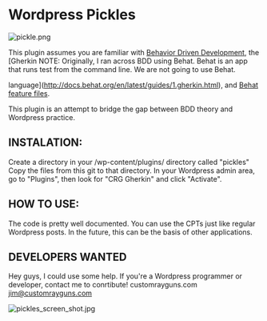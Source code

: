 # Wordpress Pickles #
![pickle.png](https://bitbucket.org/repo/aAdo7g/images/2792568942-pickle.png)


This plugin assumes you are familiar with [Behavior Driven Development](http://en.wikipedia.org/wiki/Behavior-driven_development), the [Gherkin 
NOTE:
Originally, I ran across BDD using Behat. Behat is an app that runs test from the command line. We are not going to use Behat.

language](http://docs.behat.org/en/latest/guides/1.gherkin.html), and [Behat feature files](http://docs.behat.org/en/latest/guides/1.gherkin.html#features).



This plugin is an attempt to bridge the gap between BDD theory and Wordpress practice.

## INSTALATION: ##
Create a directory in your /wp-content/plugins/ directory called "pickles"
Copy the files from this git to that directory.
In your Wordpress admin area, go to "Plugins", then look for "CRG Gherkin" and click "Activate".

## HOW TO USE: ##
The code is pretty well documented. You can use the CPTs just like regular Wordpress posts. In the future, this can be the basis of other applications.

## DEVELOPERS WANTED ##
Hey guys, I could use some help. If you're a Wordpress programmer or developer, contact me to conrtibute! customrayguns.com jim@customrayguns.com

![pickles_screen_shot.jpg](https://bitbucket.org/repo/aAdo7g/images/1209142840-pickles_screen_shot.jpg)
